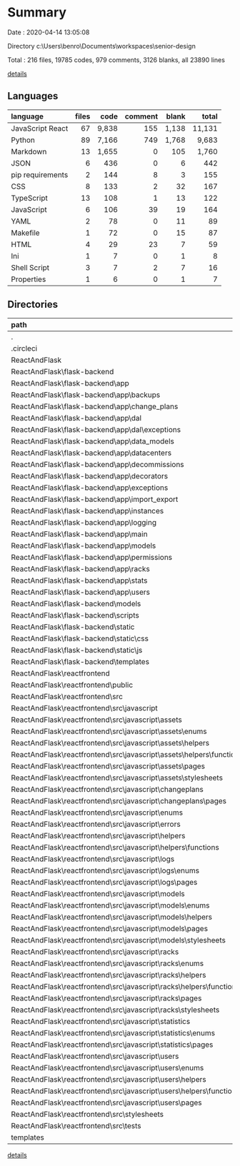 # Summary

Date : 2020-04-14 13:05:08

Directory c:\Users\benro\Documents\workspaces\senior-design

Total : 216 files,  19785 codes, 979 comments, 3126 blanks, all 23890 lines

[details](details.md)

## Languages
| language | files | code | comment | blank | total |
| :--- | ---: | ---: | ---: | ---: | ---: |
| JavaScript React | 67 | 9,838 | 155 | 1,138 | 11,131 |
| Python | 89 | 7,166 | 749 | 1,768 | 9,683 |
| Markdown | 13 | 1,655 | 0 | 105 | 1,760 |
| JSON | 6 | 436 | 0 | 6 | 442 |
| pip requirements | 2 | 144 | 8 | 3 | 155 |
| CSS | 8 | 133 | 2 | 32 | 167 |
| TypeScript | 13 | 108 | 1 | 13 | 122 |
| JavaScript | 6 | 106 | 39 | 19 | 164 |
| YAML | 2 | 78 | 0 | 11 | 89 |
| Makefile | 1 | 72 | 0 | 15 | 87 |
| HTML | 4 | 29 | 23 | 7 | 59 |
| Ini | 1 | 7 | 0 | 1 | 8 |
| Shell Script | 3 | 7 | 2 | 7 | 16 |
| Properties | 1 | 6 | 0 | 1 | 7 |

## Directories
| path | files | code | comment | blank | total |
| :--- | ---: | ---: | ---: | ---: | ---: |
| . | 216 | 19,785 | 979 | 3,126 | 23,890 |
| .circleci | 1 | 18 | 0 | 4 | 22 |
| ReactAndFlask | 206 | 19,469 | 971 | 3,092 | 23,532 |
| ReactAndFlask\flask-backend | 111 | 9,076 | 756 | 1,855 | 11,687 |
| ReactAndFlask\flask-backend\app | 95 | 8,777 | 723 | 1,732 | 11,232 |
| ReactAndFlask\flask-backend\app\backups | 8 | 307 | 48 | 113 | 468 |
| ReactAndFlask\flask-backend\app\change_plans | 6 | 1,493 | 44 | 219 | 1,756 |
| ReactAndFlask\flask-backend\app\dal | 12 | 1,130 | 68 | 257 | 1,455 |
| ReactAndFlask\flask-backend\app\dal\exceptions | 1 | 3 | 0 | 1 | 4 |
| ReactAndFlask\flask-backend\app\data_models | 10 | 564 | 152 | 123 | 839 |
| ReactAndFlask\flask-backend\app\datacenters | 5 | 349 | 5 | 69 | 423 |
| ReactAndFlask\flask-backend\app\decommissions | 4 | 283 | 5 | 37 | 325 |
| ReactAndFlask\flask-backend\app\decorators | 3 | 193 | 23 | 43 | 259 |
| ReactAndFlask\flask-backend\app\exceptions | 4 | 45 | 0 | 28 | 73 |
| ReactAndFlask\flask-backend\app\import_export | 2 | 346 | 63 | 105 | 514 |
| ReactAndFlask\flask-backend\app\instances | 8 | 1,226 | 31 | 192 | 1,449 |
| ReactAndFlask\flask-backend\app\logging | 3 | 239 | 30 | 91 | 360 |
| ReactAndFlask\flask-backend\app\main | 2 | 4 | 0 | 3 | 7 |
| ReactAndFlask\flask-backend\app\models | 5 | 542 | 15 | 76 | 633 |
| ReactAndFlask\flask-backend\app\permissions | 4 | 60 | 3 | 21 | 84 |
| ReactAndFlask\flask-backend\app\racks | 5 | 520 | 27 | 93 | 640 |
| ReactAndFlask\flask-backend\app\stats | 5 | 297 | 2 | 53 | 352 |
| ReactAndFlask\flask-backend\app\users | 7 | 1,084 | 189 | 189 | 1,462 |
| ReactAndFlask\flask-backend\models | 1 | 0 | 0 | 1 | 1 |
| ReactAndFlask\flask-backend\scripts | 6 | 172 | 13 | 56 | 241 |
| ReactAndFlask\flask-backend\static | 4 | 4 | 5 | 4 | 13 |
| ReactAndFlask\flask-backend\static\css | 1 | 1 | 1 | 1 | 3 |
| ReactAndFlask\flask-backend\static\js | 3 | 3 | 4 | 3 | 10 |
| ReactAndFlask\flask-backend\templates | 1 | 1 | 0 | 1 | 2 |
| ReactAndFlask\reactfrontend | 95 | 10,393 | 215 | 1,237 | 11,845 |
| ReactAndFlask\reactfrontend\public | 2 | 45 | 23 | 5 | 73 |
| ReactAndFlask\reactfrontend\src | 90 | 10,181 | 192 | 1,198 | 11,571 |
| ReactAndFlask\reactfrontend\src\javascript | 81 | 9,992 | 186 | 1,167 | 11,345 |
| ReactAndFlask\reactfrontend\src\javascript\assets | 18 | 3,767 | 63 | 425 | 4,255 |
| ReactAndFlask\reactfrontend\src\javascript\assets\enums | 2 | 43 | 0 | 2 | 45 |
| ReactAndFlask\reactfrontend\src\javascript\assets\helpers | 13 | 3,661 | 63 | 409 | 4,133 |
| ReactAndFlask\reactfrontend\src\javascript\assets\helpers\functions | 3 | 56 | 23 | 23 | 102 |
| ReactAndFlask\reactfrontend\src\javascript\assets\pages | 1 | 52 | 0 | 6 | 58 |
| ReactAndFlask\reactfrontend\src\javascript\assets\stylesheets | 1 | 5 | 0 | 2 | 7 |
| ReactAndFlask\reactfrontend\src\javascript\changeplans | 1 | 660 | 44 | 80 | 784 |
| ReactAndFlask\reactfrontend\src\javascript\changeplans\pages | 1 | 660 | 44 | 80 | 784 |
| ReactAndFlask\reactfrontend\src\javascript\enums | 1 | 4 | 0 | 1 | 5 |
| ReactAndFlask\reactfrontend\src\javascript\errors | 1 | 18 | 4 | 6 | 28 |
| ReactAndFlask\reactfrontend\src\javascript\helpers | 12 | 246 | 1 | 46 | 293 |
| ReactAndFlask\reactfrontend\src\javascript\helpers\functions | 6 | 51 | 0 | 14 | 65 |
| ReactAndFlask\reactfrontend\src\javascript\logs | 2 | 193 | 0 | 27 | 220 |
| ReactAndFlask\reactfrontend\src\javascript\logs\enums | 1 | 4 | 0 | 1 | 5 |
| ReactAndFlask\reactfrontend\src\javascript\logs\pages | 1 | 189 | 0 | 26 | 215 |
| ReactAndFlask\reactfrontend\src\javascript\models | 11 | 2,022 | 13 | 185 | 2,220 |
| ReactAndFlask\reactfrontend\src\javascript\models\enums | 2 | 23 | 0 | 2 | 25 |
| ReactAndFlask\reactfrontend\src\javascript\models\helpers | 6 | 1,478 | 6 | 112 | 1,596 |
| ReactAndFlask\reactfrontend\src\javascript\models\pages | 1 | 520 | 7 | 66 | 593 |
| ReactAndFlask\reactfrontend\src\javascript\models\stylesheets | 1 | 0 | 0 | 1 | 1 |
| ReactAndFlask\reactfrontend\src\javascript\racks | 11 | 1,125 | 3 | 155 | 1,283 |
| ReactAndFlask\reactfrontend\src\javascript\racks\enums | 2 | 12 | 0 | 2 | 14 |
| ReactAndFlask\reactfrontend\src\javascript\racks\helpers | 4 | 638 | 0 | 72 | 710 |
| ReactAndFlask\reactfrontend\src\javascript\racks\helpers\functions | 1 | 157 | 0 | 19 | 176 |
| ReactAndFlask\reactfrontend\src\javascript\racks\pages | 3 | 441 | 3 | 72 | 516 |
| ReactAndFlask\reactfrontend\src\javascript\racks\stylesheets | 1 | 33 | 0 | 6 | 39 |
| ReactAndFlask\reactfrontend\src\javascript\statistics | 2 | 200 | 0 | 17 | 217 |
| ReactAndFlask\reactfrontend\src\javascript\statistics\enums | 1 | 4 | 0 | 1 | 5 |
| ReactAndFlask\reactfrontend\src\javascript\statistics\pages | 1 | 196 | 0 | 16 | 212 |
| ReactAndFlask\reactfrontend\src\javascript\users | 15 | 1,007 | 1 | 115 | 1,123 |
| ReactAndFlask\reactfrontend\src\javascript\users\enums | 3 | 18 | 0 | 3 | 21 |
| ReactAndFlask\reactfrontend\src\javascript\users\helpers | 10 | 719 | 0 | 78 | 797 |
| ReactAndFlask\reactfrontend\src\javascript\users\helpers\functions | 5 | 111 | 0 | 17 | 128 |
| ReactAndFlask\reactfrontend\src\javascript\users\pages | 1 | 261 | 1 | 27 | 289 |
| ReactAndFlask\reactfrontend\src\stylesheets | 4 | 94 | 1 | 22 | 117 |
| ReactAndFlask\reactfrontend\src\tests | 3 | 90 | 4 | 6 | 100 |
| templates | 1 | 1 | 0 | 1 | 2 |

[details](details.md)
